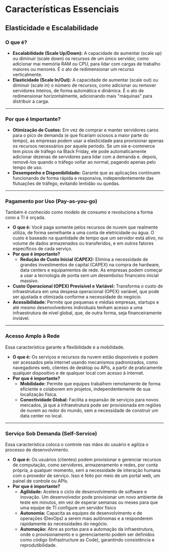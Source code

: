 # Características Essenciais
## Elasticidade e Escalabilidade
### O que é?
* **Escalabilidade (Scale Up/Down):**  A capacidade de aumentar (scale up) ou diminuir (scale down) os recursos de um único servidor, como adicionar mai memória RAM ou CPU, para lidar com cargas de trabalho maiores ou menores. É o ato de redimensionar um recurso verticalmente.
* **Elasticidade (Scale In/Out):** A capacidade de aumentar (scale out) ou diminuir (scale in) o número de recursos, como adicionar ou remover servidores inteiros, de forma automática e dinâmica. É o ato de redimensionar horizontalmente, adicionando mais "máquinas" para distribuir a carga.

---
### Por que é Importante?
* **Otimização de Custos:** Em vez de comprar e manter servidores caros para o pico de demanda (e que ficariam ociosos a maior parte do tempo), as empresas podem usar a elasticidade para provisionar apenas os recursos necessários por aquele período. Se um sie e-commerce tem picos de tráfego na Black Friday, ele pode automaticamente adicionar dezenas de servidores para lidar com a demanda e. depois, removê-los quando o tráfego voltar ao normal, pagando apenas pelo tempo de uso.
* **Desempenho e Disponibilidade:** Garante que as aplicações continuem funcionando de forma rápida e responsiva, independentemente das flutuações de tráfego, evitando lentidão ou quedas.

---

### Pagamento por Uso (Pay-as-you-go)
Também é conhecido como modelo de consumo e revoluciona a forma cono a TI é orçada.
* **O que é:**  Você paga somente pelos recursos de nuvem que realmente utiliza, de forma semelhante a uma conta de eletricidade ou água. O custo é baseado na quantidade de tempo que um servidor está ativo, no volume de dados armazenados ou transferidos, e em outros fatores específicos de cada serviço.
* **Por que é importante?**
    * **Redução de Custo Inicial (CAPEX):** Elimina a necessidade de grandes investimentos de capital (CAPEX) na compra de hardware, data centers e equipamentos de rede. As empresas podem começar a usar a tecnologia de ponta sem um desembolso financeiro inicial massivo.
* **Custo Operacional (OPEX) Previsível e Variável:** Transforma o custo de infraestrutura em uma despesa operacional (OPEX) variável, que pode ser ajustada e otimizada conforme a necessidade do negócio.
* **Acessibilidade:** Permite que pequenas e médias empresas, startups e até mesmo desenvolvedores individuais tenham acesso a uma infraestrutura de nível global, que, de outra forma, seja financeiramente inviável.

---

### Acesso Amplo à Rede
Essa característica garante a flexibilidade e a mobilidade.
* **O que é:** Os serviços e recursos da nuvem estão disponíveis e podem ser acessados pela internet usando mecanismos padronizados, como navegadores web, clientes de desktop ou APIs, a partir de praticamente qualquer dispositivo e de qualquer local com acesso à internet.
* **Por que é importante?**
    * **Mobilidade:** Permite que equipes trabalhem remotamente de forma eficiente e colaborem em projetos, independentemente de sua localização física.
    * **Conectividade Global:** Facilita a expansão de serviços para novos mercados, já que a infraestrutura pode ser provisionada em regiões de nuvem ao redor do mundo, sem a necessidade de construir um data center no local.

- - -

### Serviço Sob Demanda (Self-Service)
Essa característica coloca o controle nas mãos do usuário e agiliza o processo de desenvolvimento.
* **O que é:**  Os usuários (clientes) podem provisionar e gerenciar recursos de computação, como servidores, armazenamento e redes, por conta própria, a qualquer momento, sem a necessidade de interação humana com o provedor de serviço. Isso é feito por meio de um portal web, um painel de controle ou APIs.
* **Por que é importante?**
    * **Agilidade:** Acelera o ciclo de desenvolvimento de software e inovação. Um desenvolvedor pode provisionar um novo ambiente de teste em minutos, em vez de esperar semanas ou meses para que uma equipe de TI configure um servidor físico
    * **Autonomia:** Capacita as equipes de desenvolvimento e de operações (DevOps) a serem mais autônomas e a responderem rapidamente às necessidades do negócio.
    * **Automação:** Abre as portas para a automação da infraestrutura, onde o provisionamento e o gerenciamento podem ser definidos como código (Infrastructure as Code), garantindo consistência e reprodutibilidade.
